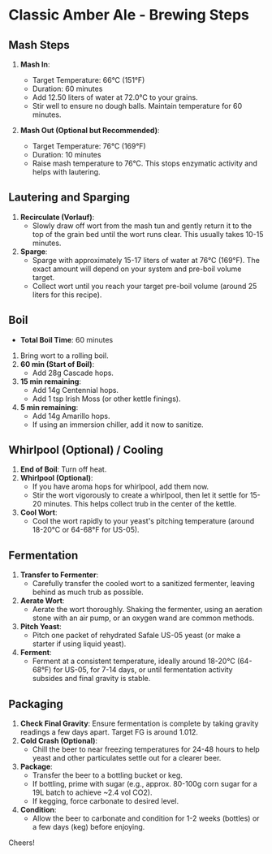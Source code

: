 # Classic Amber Ale - Brewing Steps

## Mash Steps

1.  **Mash In**:
    *   Target Temperature: 66°C (151°F)
    *   Duration: 60 minutes
    *   Add 12.50 liters of water at 72.0°C to your grains.
    *   Stir well to ensure no dough balls. Maintain temperature for 60 minutes.

2.  **Mash Out (Optional but Recommended)**:
    *   Target Temperature: 76°C (169°F)
    *   Duration: 10 minutes
    *   Raise mash temperature to 76°C. This stops enzymatic activity and helps with lautering.

## Lautering and Sparging

1.  **Recirculate (Vorlauf)**:
    *   Slowly draw off wort from the mash tun and gently return it to the top of the grain bed until the wort runs clear. This usually takes 10-15 minutes.
2.  **Sparge**:
    *   Sparge with approximately 15-17 liters of water at 76°C (169°F). The exact amount will depend on your system and pre-boil volume target.
    *   Collect wort until you reach your target pre-boil volume (around 25 liters for this recipe).

## Boil

*   **Total Boil Time**: 60 minutes

1.  Bring wort to a rolling boil.
2.  **60 min (Start of Boil)**:
    *   Add 28g Cascade hops.
3.  **15 min remaining**:
    *   Add 14g Centennial hops.
    *   Add 1 tsp Irish Moss (or other kettle finings).
4.  **5 min remaining**:
    *   Add 14g Amarillo hops.
    *   If using an immersion chiller, add it now to sanitize.

## Whirlpool (Optional) / Cooling

1.  **End of Boil**: Turn off heat.
2.  **Whirlpool (Optional)**:
    *   If you have aroma hops for whirlpool, add them now.
    *   Stir the wort vigorously to create a whirlpool, then let it settle for 15-20 minutes. This helps collect trub in the center of the kettle.
3.  **Cool Wort**:
    *   Cool the wort rapidly to your yeast's pitching temperature (around 18-20°C or 64-68°F for US-05).

## Fermentation

1.  **Transfer to Fermenter**:
    *   Carefully transfer the cooled wort to a sanitized fermenter, leaving behind as much trub as possible.
2.  **Aerate Wort**:
    *   Aerate the wort thoroughly. Shaking the fermenter, using an aeration stone with an air pump, or an oxygen wand are common methods.
3.  **Pitch Yeast**:
    *   Pitch one packet of rehydrated Safale US-05 yeast (or make a starter if using liquid yeast).
4.  **Ferment**:
    *   Ferment at a consistent temperature, ideally around 18-20°C (64-68°F) for US-05, for 7-14 days, or until fermentation activity subsides and final gravity is stable.

## Packaging

1.  **Check Final Gravity**: Ensure fermentation is complete by taking gravity readings a few days apart. Target FG is around 1.012.
2.  **Cold Crash (Optional)**:
    *   Chill the beer to near freezing temperatures for 24-48 hours to help yeast and other particulates settle out for a clearer beer.
3.  **Package**:
    *   Transfer the beer to a bottling bucket or keg.
    *   If bottling, prime with sugar (e.g., approx. 80-100g corn sugar for a 19L batch to achieve ~2.4 vol CO2).
    *   If kegging, force carbonate to desired level.
4.  **Condition**:
    *   Allow the beer to carbonate and condition for 1-2 weeks (bottles) or a few days (keg) before enjoying.

Cheers!